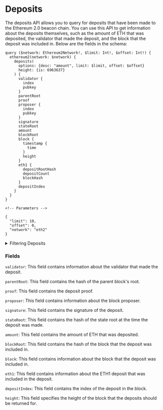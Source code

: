 # Deposits

The deposits API allows you to query for deposits that have been made to the Ethereum 2.0 beacon chain. You can use this API to get information about the deposits themselves, such as the amount of ETH that was deposited, the validator that made the deposit, and the block that the deposit was included in. Below are the fields in the schema: 

```
query ($network: Ethereum2Network!, $limit: Int!, $offset: Int!) {
  ethereum2(network: $network) {
    deposits(
      options: {desc: "amount", limit: $limit, offset: $offset}
      height: {is: 6963637}
    ) {
      validator {
        index
        pubkey
      }
      parentRoot
      proof
      proposer {
        index
        pubkey
      }
      signature
      stateRoot
      amount
      blockRoot
      block {
        timestamp {
          time
        }
        height
      }
      eth1 {
        depositRootHash
        depositCount
        blockHash
      }
      depositIndex
    }
  }
}

<!-- Parameters -->

{
  "limit": 10,
  "offset": 0,
  "network": "eth2"
}
```

<details>
<summary>Filtering Deposits</summary>

`options`: This field contains a set of options that can be used to customize the response. For example, you can use the desc option to sort the results in descending order by the amount field. You can also use the limit and offset options to limit the number of results that are returned.

`height`: This field specifies the height of the block that the deposits should be returned for.

`date`: This field specifies the date and time of the deposits that should be returned.

`blockRootHash`: This field specifies the hash of the block root for the deposits that should be returned.

`blockProposerIndex`: This field specifies the index of the block proposer for the deposits that should be returned.

`any`: This field can be used to filter the results by any of the other fields ( OR logic) in the response. 

`time`: This field specifies the time of the deposits that should be returned.

`validatorIndex`: This field specifies the index of the validator for the deposits that should be returned.

</details>


### Fields

`validator`: This field contains information about the validator that made the deposit.

`parentRoot`: This field contains the hash of the parent block's root.

`proof`: This field contains the deposit proof.

`proposer`: This field contains information about the block proposer.

`signature`: This field contains the signature of the deposit.

`stateRoot`: This field contains the hash of the state root at the time the deposit was made.

`amount`: This field contains the amount of ETH that was deposited.

`blockRoot`: This field contains the hash of the block that the deposit was included in.

`block`: This field contains information about the block that the deposit was included in.

`eth1`: This field contains information about the ETH1 deposit that was included in the deposit.

`depositIndex`: This field contains the index of the deposit in the block.

`height`: This field specifies the height of the block that the deposits should be returned for.